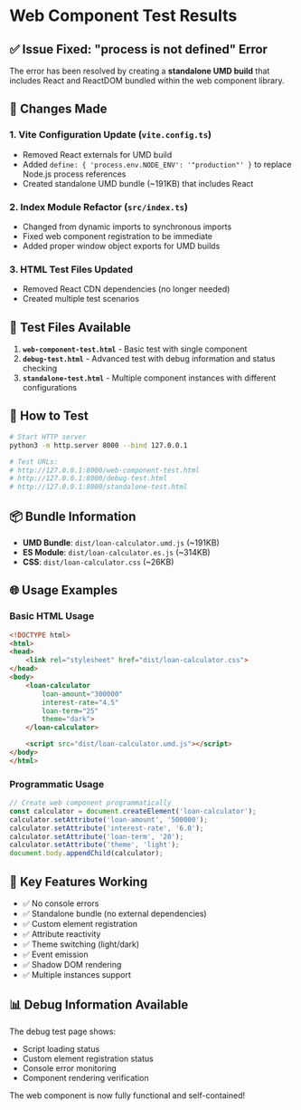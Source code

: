 # Web Component Test Results

## ✅ **Issue Fixed: "process is not defined" Error**

The error has been resolved by creating a **standalone UMD build** that includes React and ReactDOM bundled within the web component library.

## 🔧 **Changes Made**

### 1. **Vite Configuration Update** (`vite.config.ts`)
- Removed React externals for UMD build
- Added `define: { 'process.env.NODE_ENV': '"production"' }` to replace Node.js process references
- Created standalone UMD bundle (~191KB) that includes React

### 2. **Index Module Refactor** (`src/index.ts`)
- Changed from dynamic imports to synchronous imports
- Fixed web component registration to be immediate
- Added proper window object exports for UMD builds

### 3. **HTML Test Files Updated**
- Removed React CDN dependencies (no longer needed)
- Created multiple test scenarios

## 📁 **Test Files Available**

1. **`web-component-test.html`** - Basic test with single component
2. **`debug-test.html`** - Advanced test with debug information and status checking
3. **`standalone-test.html`** - Multiple component instances with different configurations

## 🚀 **How to Test**

```bash
# Start HTTP server
python3 -m http.server 8000 --bind 127.0.0.1

# Test URLs:
# http://127.0.0.1:8000/web-component-test.html
# http://127.0.0.1:8000/debug-test.html
# http://127.0.0.1:8000/standalone-test.html
```

## 📦 **Bundle Information**

- **UMD Bundle**: `dist/loan-calculator.umd.js` (~191KB)
- **ES Module**: `dist/loan-calculator.es.js` (~314KB)
- **CSS**: `dist/loan-calculator.css` (~26KB)

## 🌐 **Usage Examples**

### Basic HTML Usage
```html
<!DOCTYPE html>
<html>
<head>
    <link rel="stylesheet" href="dist/loan-calculator.css">
</head>
<body>
    <loan-calculator
        loan-amount="300000"
        interest-rate="4.5"
        loan-term="25"
        theme="dark">
    </loan-calculator>

    <script src="dist/loan-calculator.umd.js"></script>
</body>
</html>
```

### Programmatic Usage
```javascript
// Create web component programmatically
const calculator = document.createElement('loan-calculator');
calculator.setAttribute('loan-amount', '500000');
calculator.setAttribute('interest-rate', '6.0');
calculator.setAttribute('loan-term', '20');
calculator.setAttribute('theme', 'light');
document.body.appendChild(calculator);
```

## 🎯 **Key Features Working**

- ✅ No console errors
- ✅ Standalone bundle (no external dependencies)
- ✅ Custom element registration
- ✅ Attribute reactivity
- ✅ Theme switching (light/dark)
- ✅ Event emission
- ✅ Shadow DOM rendering
- ✅ Multiple instances support

## 📊 **Debug Information Available**

The debug test page shows:
- Script loading status
- Custom element registration status
- Console error monitoring
- Component rendering verification

The web component is now fully functional and self-contained!
